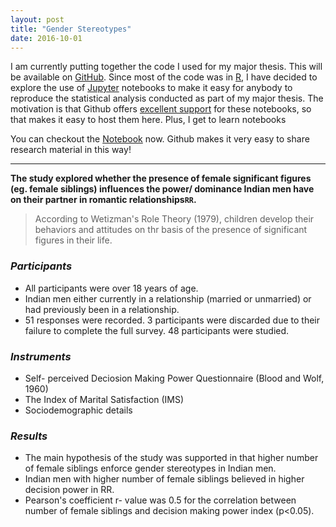 ```yaml
---
layout: post
title: "Gender Stereotypes"
date: 2016-10-01
---
```


I am currently putting together the code I used for my major thesis. This will be available on [GitHub](https://github.com/sruthipeter/gender-stereotypes). Since most of the code was in [R](https://www.r-project.org/about.html), I have decided to explore the use of [Jupyter](http://jupyter.org/) notebooks to make it easy for anybody to reproduce the statistical analysis conducted as part of my major thesis. The motivation is that Github offers [excellent support](https://github.com/blog/1995-github-jupyter-notebooks-3) for these notebooks, so that makes it easy to host them here. Plus, I get to learn notebooks

You can checkout the [Notebook](https://github.com/sruthipeter/gender-stereotypes/blob/master/gender-stereotypes.ipynb) now. Github makes it very easy to share research material in this way!

---

**The study explored whether the presence of female significant figures (eg. female siblings) influences the power/ dominance Indian men have on their partner in romantic relationships`RR`.**

>According to Wetizman's Role Theory (1979), children develop their behaviors and attitudes on thr basis of the presence of significant figures in their life. 

### **_Participants_** 

* All participants were over 18 years of age.   
* Indian men either currently in a relationship (married or unmarried) or had previously been in a relationship.  
* 51 responses were recorded. 3 participants were discarded due to their failure to complete the full survey. 48 participants were studied.  

### **_Instruments_** 

* Self- perceived Deciosion Making Power Questionnaire (Blood and Wolf, 1960)  
* The Index of Marital Satisfaction (IMS)  
* Sociodemographic details  

### **_Results_**

* The main hypothesis of the study was supported in that higher number of female siblings enforce gender stereotypes in Indian men.
* Indian men with higher number of female siblings believed in higher decision power in RR. 
* Pearson's coefficient r- value was 0.5 for the correlation between number of female siblings and decision making power index (p<0.05). 

